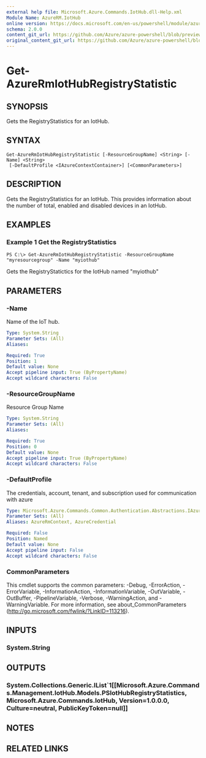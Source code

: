 ```yaml
---
external help file: Microsoft.Azure.Commands.IotHub.dll-Help.xml
Module Name: AzureRM.IotHub
online version: https://docs.microsoft.com/en-us/powershell/module/azurerm.iothub/get-azurermiothubregistrystatistic
schema: 2.0.0
content_git_url: https://github.com/Azure/azure-powershell/blob/preview/src/ResourceManager/IotHub/Commands.IotHub/help/Get-AzureRmIotHubRegistryStatistic.md
original_content_git_url: https://github.com/Azure/azure-powershell/blob/preview/src/ResourceManager/IotHub/Commands.IotHub/help/Get-AzureRmIotHubRegistryStatistic.md
---
```


# Get-AzureRmIotHubRegistryStatistic

## SYNOPSIS
Gets the RegistryStatistics for an IotHub.

## SYNTAX

```
Get-AzureRmIotHubRegistryStatistic [-ResourceGroupName] <String> [-Name] <String>
 [-DefaultProfile <IAzureContextContainer>] [<CommonParameters>]
```

## DESCRIPTION
Gets the RegistryStatistics for an IotHub.
This provides information about the number of total, enabled and disabled devices in an IotHub.

## EXAMPLES

### Example 1 Get the RegistryStatistics
```
PS C:\> Get-AzureRmIotHubRegistryStatistic -ResourceGroupName "myresourcegroup" -Name "myiothub"
```

Gets the RegistryStatictics for the IotHub named "myiothub"

## PARAMETERS

### -Name
Name of the IoT hub. 

```yaml
Type: System.String
Parameter Sets: (All)
Aliases:

Required: True
Position: 1
Default value: None
Accept pipeline input: True (ByPropertyName)
Accept wildcard characters: False
```

### -ResourceGroupName
Resource Group Name

```yaml
Type: System.String
Parameter Sets: (All)
Aliases:

Required: True
Position: 0
Default value: None
Accept pipeline input: True (ByPropertyName)
Accept wildcard characters: False
```

### -DefaultProfile
The credentials, account, tenant, and subscription used for communication with azure

```yaml
Type: Microsoft.Azure.Commands.Common.Authentication.Abstractions.IAzureContextContainer
Parameter Sets: (All)
Aliases: AzureRmContext, AzureCredential

Required: False
Position: Named
Default value: None
Accept pipeline input: False
Accept wildcard characters: False
```

### CommonParameters
This cmdlet supports the common parameters: -Debug, -ErrorAction, -ErrorVariable, -InformationAction, -InformationVariable, -OutVariable, -OutBuffer, -PipelineVariable, -Verbose, -WarningAction, and -WarningVariable. For more information, see about_CommonParameters (http://go.microsoft.com/fwlink/?LinkID=113216).

## INPUTS

### System.String

## OUTPUTS

### System.Collections.Generic.IList`1[[Microsoft.Azure.Commands.Management.IotHub.Models.PSIotHubRegistryStatistics, Microsoft.Azure.Commands.IotHub, Version=1.0.0.0, Culture=neutral, PublicKeyToken=null]]

## NOTES

## RELATED LINKS
